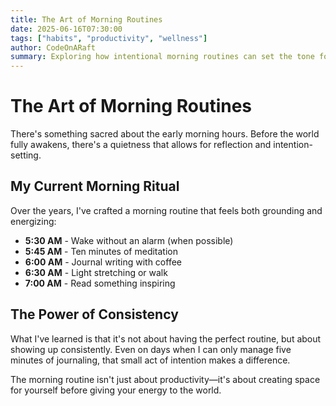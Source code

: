 ```yaml
---
title: The Art of Morning Routines
date: 2025-06-16T07:30:00
tags: ["habits", "productivity", "wellness"]
author: CodeOnARaft
summary: Exploring how intentional morning routines can set the tone for meaningful days.
---
```


# The Art of Morning Routines

There's something sacred about the early morning hours. Before the world fully awakens, there's a quietness that allows for reflection and intention-setting.

## My Current Morning Ritual

Over the years, I've crafted a morning routine that feels both grounding and energizing:

- **5:30 AM** - Wake without an alarm (when possible)
- **5:45 AM** - Ten minutes of meditation
- **6:00 AM** - Journal writing with coffee
- **6:30 AM** - Light stretching or walk
- **7:00 AM** - Read something inspiring

## The Power of Consistency

What I've learned is that it's not about having the perfect routine, but about showing up consistently. Even on days when I can only manage five minutes of journaling, that small act of intention makes a difference.

The morning routine isn't just about productivity—it's about creating space for yourself before giving your energy to the world.